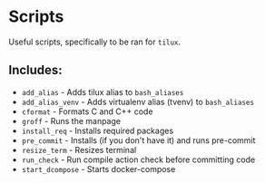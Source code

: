 # Scripts

Useful scripts, specifically to be ran for `tilux`.

## Includes:

- `add_alias` - Adds tilux alias to `bash_aliases`
- `add_alias_venv` - Adds virtualenv alias (tvenv) to `bash_aliases`
- `cformat` - Formats C and C++ code
- `groff` - Runs the manpage
- `install_req` - Installs required packages
- `pre_commit` - Installs (if you don't have it) and runs pre-commit
- `resize_term` - Resizes terminal
- `run_check` - Run compile action check before committing code
- `start_dcompose` - Starts docker-compose
